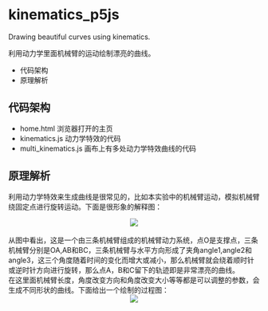 # kinematics_p5js
Drawing beautiful curves using kinematics.

利用动力学里面机械臂的运动绘制漂亮的曲线。

* 代码架构
* 原理解析

## 代码架构
 * home.html  浏览器打开的主页
 * kinematics.js  动力学特效的代码
 * multi_kinematics.js  画布上有多处动力学特效曲线的代码
 
## 原理解析
  利用动力学特效来生成曲线是很常见的，比如本实验中的机械臂运动，模拟机械臂绕固定点进行旋转运动。下面是很形象的解释图：<br>
  <div align=center>
    <img src="https://github.com/lxcnju/kinematics_p5js/blob/master/kinematics.png" />
  </div> <br>
  从图中看出，这是一个由三条机械臂组成的机械臂动力系统，点O是支撑点，三条机械臂分别是OA,AB和BC，三条机械臂与水平方向形成了夹角angle1,angle2和angle3，这三个角度随着时间的变化而增大或减小，那么机械臂就会绕着顺时针或逆时针方向进行旋转，那么点A，B和C留下的轨迹即是非常漂亮的曲线。<br>
  在这里面机械臂长度，角度改变方向和角度改变大小等等都是可以调整的参数，会生成不同形状的曲线。下面给出一个绘制的过程图：<br>
  <div align=center>
    <img src="https://github.com/lxcnju/kinematics_p5js/blob/master/kinematics.gif" />
  </div> <br>
